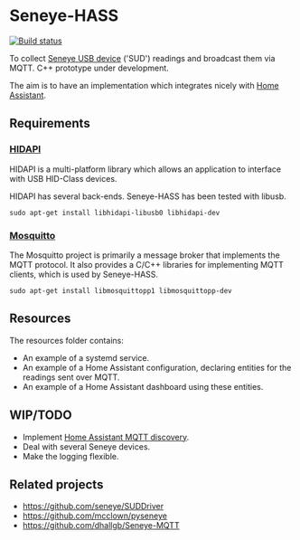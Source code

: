 # Seneye-HASS

[![Build status](https://github.com/brardb/Seneye-HASS/actions/workflows/c-cpp.yml/badge.svg?branch=main)](https://github.com/brardb/seneye-hass/actions)

To collect [Seneye USB device](https://www.seneye.com/store/seneye-reef.html)
('SUD') readings and broadcast them via MQTT.  C++ prototype under development.

The aim is to have an implementation which integrates nicely with [Home
Assistant](https://www.home-assistant.io/).

## Requirements

### [HIDAPI](https://github.com/libusb/hidapi)

HIDAPI is a multi-platform library which allows an application to interface
with USB HID-Class devices.

HIDAPI has several back-ends. Seneye-HASS has been tested with libusb.

```sudo apt-get install libhidapi-libusb0 libhidapi-dev```

### [Mosquitto](https://mosquitto.org)

The Mosquitto project is primarily a message broker that implements the MQTT
protocol. It also provides a C/C++ libraries for implementing MQTT clients,
which is used by Seneye-HASS.

```sudo apt-get install libmosquittopp1 libmosquittopp-dev```

## Resources

The resources folder contains:
- An example of a systemd service.
- An example of a Home Assistant configuration, declaring entities for the
    readings sent over MQTT.
- An example of a Home Assistant dashboard using these entities.

## WIP/TODO
- Implement [Home Assistant MQTT discovery](https://www.home-assistant.io/docs/mqtt/discovery/).
- Deal with several Seneye devices.
- Make the logging flexible.

## Related projects

* https://github.com/seneye/SUDDriver
* https://github.com/mcclown/pyseneye
* https://github.com/dhallgb/Seneye-MQTT
